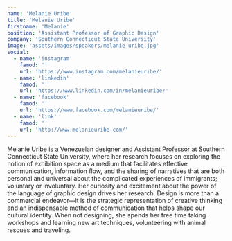 ```yaml
---
name: 'Melanie Uribe'
title: 'Melanie Uribe'
firstname: 'Melanie'
position: 'Assistant Professor of Graphic Design'
company: 'Southern Connecticut State University'
image: 'assets/images/speakers/melanie-uribe.jpg'
social:
  - name: 'instagram'
    famod: ''
    url: 'https://www.instagram.com/melanieuribe/'
  - name: 'linkedin'
    famod: ''
    url: 'https://www.linkedin.com/in/melanieuribe/'
  - name: 'facebook'
    famod: ''
    url: 'https://www.facebook.com/melanieuribe/'
  - name: 'link'
    famod: ''
    url: 'http://www.melanieuribe.com/'
---
```


Melanie Uribe is a Venezuelan designer and Assistant Professor at Southern Connecticut State University, where her research focuses on exploring the notion of exhibition space as a medium that facilitates effective communication, information flow, and the sharing of narratives that are both personal and universal about the complicated experiences of immigrants; voluntary or involuntary. Her curiosity and excitement about the power of the language of graphic design drives her research. Design is more than a commercial endeavor—it is the strategic representation of creative thinking and an indispensable method of communication that helps shape our cultural identity. When not designing, she spends her free time taking workshops and learning new art techniques, volunteering with animal rescues and traveling.
